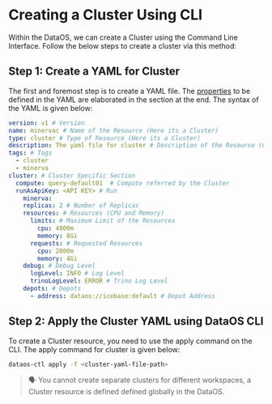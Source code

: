 # Creating a Cluster Using CLI

Within the DataOS, we can create a Cluster using the Command Line Interface. Follow the below steps to create a cluster via this method:

## Step 1: Create a YAML for Cluster

The first and foremost step is to create a YAML file. The [properties](../Cluster/Cluster.md) to be defined in the YAML are elaborated in the section at the end. The syntax of the YAML is given below:

```yaml
version: v1 # Version
name: minervac # Name of the Resource (Here its a Cluster)
type: cluster # Type of Resource (Here its a Cluster)
description: The yaml file for cluster # Description of the Resource (Cluster)
tags: # Tags
  - cluster
  - minerva
cluster: # Cluster Specific Section
  compute: query-default01  # Compute referred by the Cluster
  runAsApiKey: <API KEY> # Run
	minerva: 
    replicas: 2 # Number of Replicas
    resources: # Resources (CPU and Memory)
      limits: # Maximum Limit of the Resources
        cpu: 4000m 
        memory: 8Gi
      requests: # Requested Resources
        cpu: 2000m
        memory: 4Gi
    debug: # Debug Level
      logLevel: INFO # Log Level
      trinoLogLevel: ERROR # Trino Log Level
    depots: # Depots 
      - address: dataos://icebase:default # Depot Address
```

## Step 2: Apply the Cluster YAML using DataOS CLI

To create a Cluster resource, you need to use the apply command on the CLI. The apply command for cluster is given below:

```bash
dataos-ctl apply -f <cluster-yaml-file-path>
```

> 🗣️ You cannot create separate clusters for different workspaces, a Cluster resource is defined defined globally in the DataOS.